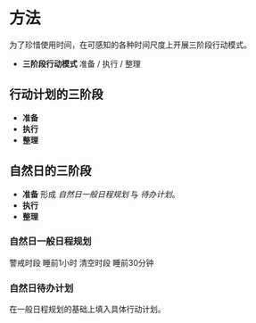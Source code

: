 # 方法

为了珍惜使用时间，在可感知的各种时间尺度上开展三阶段行动模式。

- **三阶段行动模式** 准备 / 执行 / 整理

## 行动计划的三阶段

- **准备**
- **执行**
- **整理**

## 自然日的三阶段

- **准备** 形成 *自然日一般日程规划* 与 *待办计划*。
- **执行**
- **整理**

### 自然日一般日程规划

警戒时段 睡前1小时
清空时段 睡前30分钟

### 自然日待办计划

在一般日程规划的基础上填入具体行动计划。
